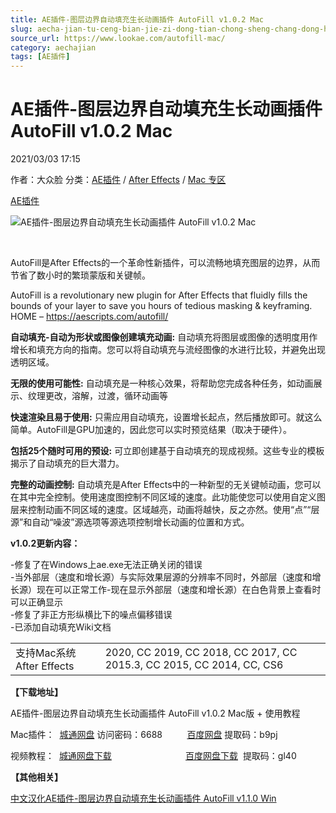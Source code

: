 ```yaml
---
title: AE插件-图层边界自动填充生长动画插件 AutoFill v1.0.2 Mac
slug: aecha-jian-tu-ceng-bian-jie-zi-dong-tian-chong-sheng-chang-dong-hua-cha-jian-autofill-v1-0-2-mac
source_url: https://www.lookae.com/autofill-mac/
category: aechajian
tags: [AE插件]
---
```

# AE插件-图层边界自动填充生长动画插件 AutoFill v1.0.2 Mac

2021/03/03 17:15

作者：大众脸
分类：[AE插件](https://www.lookae.com/after-effects/aechajian/) / [After Effects](https://www.lookae.com/after-effects/) / [Mac 专区](https://www.lookae.com/mac-osx/)

[AE插件](https://www.lookae.com/tag/ae%e6%8f%92%e4%bb%b6/)

![AE插件-图层边界自动填充生长动画插件 AutoFill v1.0.2 Mac](https://www.lookae.com/wp-content/uploads/2020/09/AutoFill.jpg "AE插件-图层边界自动填充生长动画插件 AutoFill v1.0.2 Mac-LookAE.com")

[﻿﻿﻿](https://cloud.video.taobao.com//play/u/705956171/p/1/e/6/t/1/279977807409.mp4)

AutoFill是After Effects的一个革命性新插件，可以流畅地填充图层的边界，从而节省了数小时的繁琐蒙版和关键帧。

AutoFill is a revolutionary new plugin for After Effects that fluidly fills the bounds of your layer to save you hours of tedious masking & keyframing. HOME – https://aescripts.com/autofill/

**自动填充-自动为形状或图像创建填充动画:** 自动填充将图层或图像的透明度用作增长和填充方向的指南。您可以将自动填充与流经图像的水进行比较，并避免出现透明区域。

**无限的使用可能性:** 自动填充是一种核心效果，将帮助您完成各种任务，如动画展示、纹理更改，溶解，过渡，循环动画等

**快速渲染且易于使用:** 只需应用自动填充，设置增长起点，然后播放即可。就这么简单。AutoFill是GPU加速的，因此您可以实时预览结果（取决于硬件）。

**包括25个随时可用的预设:** 可立即创建基于自动填充的现成视频。这些专业的模板揭示了自动填充的巨大潜力。

**完整的动画控制:** 自动填充是After Effects中的一种新型的无关键帧动画，您可以在其中完全控制。使用速度图控制不同区域的速度。此功能使您可以使用自定义图层来控制动画不同区域的速度。区域越亮，动画将越快，反之亦然。使用“点”“层源”和自动“噪波”源选项等源选项控制增长动画的位置和方式。

**v1.0.2更新内容：**

-修复了在Windows上ae.exe无法正确关闭的错误  
-当外部层（速度和增长源）与实际效果层源的分辨率不同时，外部层（速度和增长源）现在可以正常工作-现在显示外部层（速度和增长源）在白色背景上查看时可以正确显示  
-修复了非正方形纵横比下的噪点偏移错误  
-已添加自动填充Wiki文档

|  |  |
| --- | --- |
| 支持Mac系统 After Effects | 2020, CC 2019, CC 2018, CC 2017, CC 2015.3, CC 2015, CC 2014, CC, CS6 |

**【下载地址】**

AE插件-图层边界自动填充生长动画插件 AutoFill v1.0.2 Mac版 + 使用教程

Mac插件：  [城通网盘](https://089u.com/f/680462-484495237-7c668e) 访问密码：6688          [百度网盘](https://pan.baidu.com/s/1W2-FlNn4lD9Sxk36VVg0vA) 提取码：b9pj

视频教程：  [城通网盘下载](https://089u.com/file/680462-461545167)                              [百度网盘下载](https://pan.baidu.com/s/18--fk2TQEF4sAtnKyxNhnQ)  提取码：gl40

**【其他相关】**

[中文汉化AE插件-图层边界自动填充生长动画插件 AutoFill v1.1.0 Win](https://www.lookae.com/autofill-11/)
